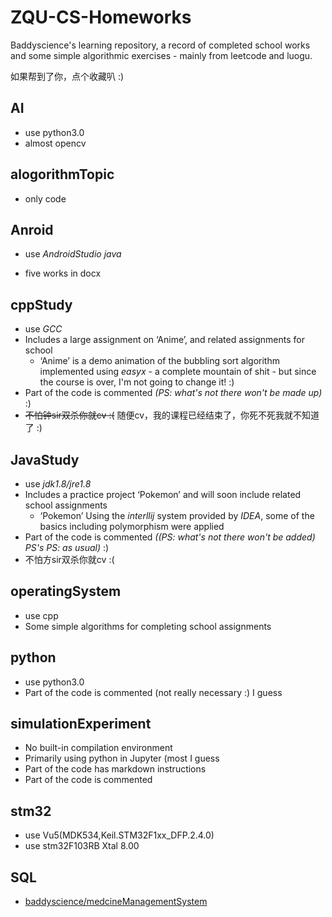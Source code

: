 # ZQU-CS-Homeworks

Baddyscience's learning repository, a record of completed school works and some simple algorithmic exercises - mainly from leetcode and luogu.

如果帮到了你，点个收藏叭 :)

## AI

- use python3.0
- almost opencv


## alogorithmTopic

- only code

## Anroid

- use *AndroidStudio* *java*

- five works in docx


## cppStudy

- use *GCC*
- Includes a large assignment on ‘Anime’, and related assignments for school
  - ‘Anime’ is a demo animation of the bubbling sort algorithm implemented using *easyx* - a complete mountain of shit - but since the course is over, I'm not going to change it! :)
- Part of the code is commented *(PS: what's not there won't be made up)* :)
- ~~不怕钟sir双杀你就cv :(~~  随便cv，我的课程已经结束了，你死不死我就不知道了 :)

## JavaStudy

- use *jdk1.8/jre1.8*
- Includes a practice project ‘Pokemon’ and will soon include related school assignments
  - ‘Pokemon’ Using the *interllij* system provided by *IDEA*, some of the basics including polymorphism were applied
- Part of the code is commented  *((PS: what's not there won't be added) PS's PS: as usual)* :)
- 不怕方sir双杀你就cv :(


## operatingSystem

- use cpp
- Some simple algorithms for completing school assignments


## python

- use python3.0
- Part of the code is commented (not really necessary :)  I guess


## simulationExperiment

- No built-in compilation environment
- Primarily using python in Jupyter (most I guess
- Part of the code has markdown instructions
- Part of the code is commented

## stm32

- use Vu5(MDK534,Keil.STM32F1xx_DFP.2.4.0)
- use stm32F103RB Xtal 8.00

## SQL

- [baddyscience/medcineManagementSystem](https://github.com/baddyscience/medcineManagementSystem)